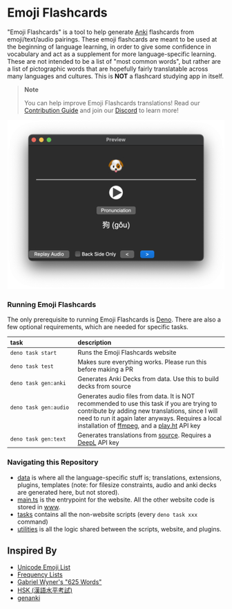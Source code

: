 # Emoji Flashcards

"Emoji Flashcards" is a tool to help generate [Anki](https://apps.ankiweb.net) flashcards from emoji/text/audio pairings. These emoji flashcards are meant to be used at the beginning of language learning, in order to give some confidence in vocabulary and act as a supplement for more language-specific learning. These are not intended to be a list of "most common words", but rather are a list of pictographic words that are hopefully fairly translatable across many languages and cultures. This is **NOT** a flashcard studying app in itself.

> **Note**
>
> You can help improve Emoji Flashcards translations! Read our [Contribution Guide](./.github/CONTRIBUTING.md) and join our [Discord](https://discord.gg/m9WGM2QWBK) to learn more!

![A Generated Anki Flashcard](./screenshots/answer.png)

### Running Emoji Flashcards

The only prerequisite to running Emoji Flashcards is [Deno](https://deno.com/manual/getting_started/installation). There are also a few optional requirements, which are needed for specific tasks.

| task                                   | description                                                                                                                                                                                                                                                                                  |
| :------------------------------------- | :------------------------------------------------------------------------------------------------------------------------------------------------------------------------------------------------------------------------------------------------------------------------------------------- |
| `deno task start`                      | Runs the Emoji Flashcards website                                                                                                                                                                                                                                                            |
| `deno task test`                       | Makes sure everything works. Please run this before making a PR                                                                                                                                                                                                                              |
| `deno task gen:anki`                   | Generates Anki Decks from data. Use this to build decks from source                                                                                                                                                                                                                          |
| `deno task gen:audio` <img width=400/> | Generates audio files from data. It is NOT recommended to use this task if you are trying to contribute by adding new translations, since I will need to run it again later anyways. Requires a local installation of [ffmpeg](https://ffmpeg.org), and a [play.ht](https://play.ht) API key |
| `deno task gen:text`                   | Generates translations from [source](./data/source.json). Requires a [DeepL](https://www.deepl.com/pro-api) API key                                                                                                                                                                          |

### Navigating this Repository

- [data](./data) is where all the language-specific stuff is; translations, extensions, plugins, templates (note: for filesize constraints, audio and anki decks are generated here, but not stored).
- [main.ts](./main.ts) is the entrypoint for the website. All the other website code is stored in [www](./www).
- [tasks](./tasks) contains all the non-website scripts (every `deno task xxx` command)
- [utilities](./utilities) is all the logic shared between the scripts, website, and plugins.

## Inspired By

- [Unicode Emoji List](https://unicode.org/emoji/charts/full-emoji-list.html)
- [Frequency Lists](https://en.m.wiktionary.org/wiki/Wiktionary:Frequency_lists/English)
- [Gabriel Wyner's "625 Words"](https://fluent-forever.com/wp-content/uploads/2014/05/625-List-Thematic.pdf)
- [HSK (漢語水平考試)](https://mandarinbean.com/new-hsk-vocabulary/)
- [genanki](https://github.com/kerrickstaley/genanki)
